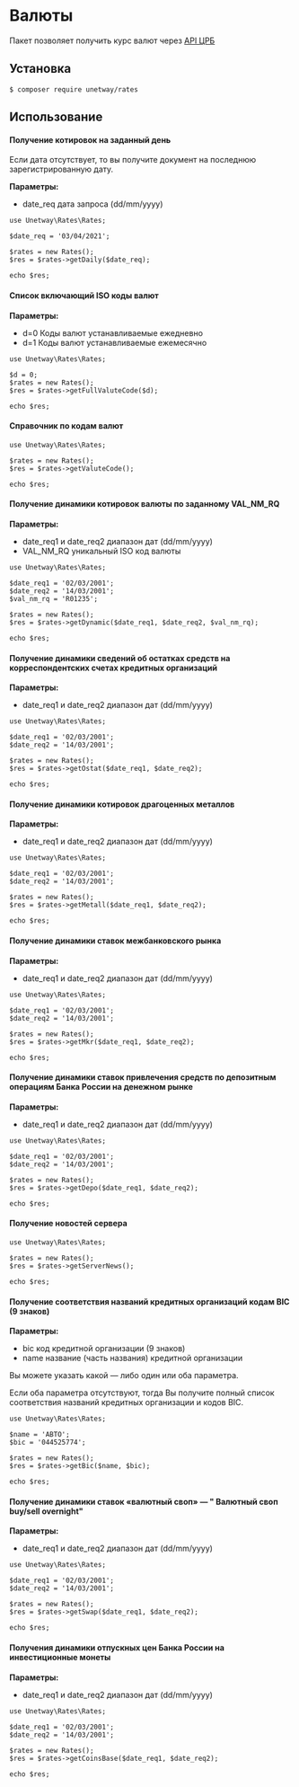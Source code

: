 # Валюты

Пакет позволяет получить курс валют через [API ЦРБ](http://www.cbr.ru/development/sxml/)


## Установка

````
$ composer require unetway/rates
````

## Использование


#### Получение котировок на заданный день

Если дата отсутствует, то вы получите документ на последнюю зарегистрированную дату.

**Параметры:**

- date_req дата запроса (dd/mm/yyyy)

````
use Unetway\Rates\Rates;

$date_req = '03/04/2021';

$rates = new Rates();
$res = $rates->getDaily($date_req);

echo $res;
````

#### Список включающий ISO коды валют

**Параметры:**

- d=0 Коды валют устанавливаемые ежедневно
- d=1 Коды валют устанавливаемые ежемесячно

````
use Unetway\Rates\Rates;

$d = 0;
$rates = new Rates();
$res = $rates->getFullValuteCode($d);

echo $res;
````


#### Справочник по кодам валют

````
use Unetway\Rates\Rates;

$rates = new Rates();
$res = $rates->getValuteCode();

echo $res;
````

#### Получение динамики котировок валюты по заданному VAL_NM_RQ

**Параметры:**

- date_req1 и date_req2 диапазон дат (dd/mm/yyyy)
- VAL_NM_RQ уникальный ISO код валюты

````
use Unetway\Rates\Rates;

$date_req1 = '02/03/2001';
$date_req2 = '14/03/2001';
$val_nm_rq = 'R01235';

$rates = new Rates();
$res = $rates->getDynamic($date_req1, $date_req2, $val_nm_rq);

echo $res;
````

#### Получение динамики сведений об остатках средств на корреспондентских счетах кредитных организаций

**Параметры:**

- date_req1 и date_req2 диапазон дат (dd/mm/yyyy)

````
use Unetway\Rates\Rates;

$date_req1 = '02/03/2001';
$date_req2 = '14/03/2001';

$rates = new Rates();
$res = $rates->getOstat($date_req1, $date_req2);

echo $res;
````

#### Получение динамики котировок драгоценных металлов

**Параметры:**

- date_req1 и date_req2 диапазон дат (dd/mm/yyyy)

````
use Unetway\Rates\Rates;

$date_req1 = '02/03/2001';
$date_req2 = '14/03/2001';

$rates = new Rates();
$res = $rates->getMetall($date_req1, $date_req2);

echo $res;
````

#### Получение динамики ставок межбанковского рынка

**Параметры:**

- date_req1 и date_req2 диапазон дат (dd/mm/yyyy)

````
use Unetway\Rates\Rates;

$date_req1 = '02/03/2001';
$date_req2 = '14/03/2001';

$rates = new Rates();
$res = $rates->getMkr($date_req1, $date_req2);

echo $res;
````

#### Получение динамики ставок привлечения средств по депозитным операциям Банка России на денежном рынке

**Параметры:**

- date_req1 и date_req2 диапазон дат (dd/mm/yyyy)

````
use Unetway\Rates\Rates;

$date_req1 = '02/03/2001';
$date_req2 = '14/03/2001';

$rates = new Rates();
$res = $rates->getDepo($date_req1, $date_req2);

echo $res;
````

#### Получение новостей сервера

````
use Unetway\Rates\Rates;

$rates = new Rates();
$res = $rates->getServerNews();

echo $res;
````


#### Получение соответствия названий кредитных организаций кодам BIC (9 знаков)

**Параметры:**

- bic код кредитной организации (9 знаков)
- name название (часть названия) кредитной организации

Вы можете указать какой — либо один или оба параметра.

Если оба параметра отсутствуют, тогда Вы получите полный список соответствия названий кредитных организации и кодов BIC.

````
use Unetway\Rates\Rates;

$name = 'АВТО';
$bic = '044525774';

$rates = new Rates();
$res = $rates->getBic($name, $bic);

echo $res;
````

#### Получение динамики ставок «валютный своп» — " Валютный своп buy/sell overnight"

**Параметры:**

- date_req1 и date_req2 диапазон дат (dd/mm/yyyy)

````
use Unetway\Rates\Rates;

$date_req1 = '02/03/2001';
$date_req2 = '14/03/2001';

$rates = new Rates();
$res = $rates->getSwap($date_req1, $date_req2);

echo $res;
````

#### Получения динамики отпускных цен Банка России на инвестиционные монеты

**Параметры:**

- date_req1 и date_req2 диапазон дат (dd/mm/yyyy)

````
use Unetway\Rates\Rates;

$date_req1 = '02/03/2001';
$date_req2 = '14/03/2001';

$rates = new Rates();
$res = $rates->getCoinsBase($date_req1, $date_req2);

echo $res;
````


